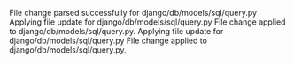 File change parsed successfully for django/db/models/sql/query.py
Applying file update for django/db/models/sql/query.py
File change applied to django/db/models/sql/query.py.
Applying file update for django/db/models/sql/query.py
File change applied to django/db/models/sql/query.py.
